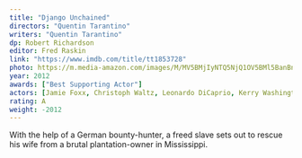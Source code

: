 ```yaml
---
title: "Django Unchained"
directors: "Quentin Tarantino"
writers: "Quentin Tarantino"
dp: Robert Richardson
editor: Fred Raskin
link: "https://www.imdb.com/title/tt1853728"
photo: https://m.media-amazon.com/images/M/MV5BMjIyNTQ5NjQ1OV5BMl5BanBnXkFtZTcwODg1MDU4OA@@._V1_FMjpg_UY720_.jpg
year: 2012
awards: ["Best Supporting Actor"]
actors: [Jamie Foxx, Christoph Waltz, Leonardo DiCaprio, Kerry Washington, Samuel L. Jackson]
rating: A
weight: -2012
---
```

With the help of a German bounty-hunter, a freed slave sets out to rescue his wife from a brutal plantation-owner in Mississippi.